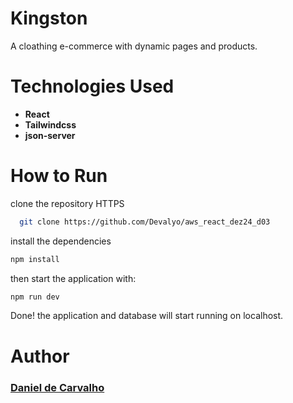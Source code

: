 # Kingston
A cloathing e-commerce with dynamic pages and products.



# Technologies Used
- **React**
- **Tailwindcss**
- **json-server**


# How to Run

clone the repository
HTTPS
```bash
  git clone https://github.com/Devalyo/aws_react_dez24_d03
```


install the dependencies
```bash
npm install
```

then start the application with: 

```bash
npm run dev
```
Done! the application and database will start running on localhost.


# Author

### [Daniel de Carvalho](https://github.com/devalyo)
